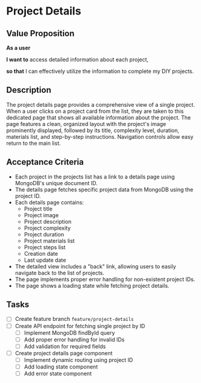 # Project Details

## Value Proposition

**As a user**

**I want to** access detailed information about each project,

**so that** I can effectively utilize the information to complete my DIY projects.

## Description

The project details page provides a comprehensive view of a single project. When a user clicks on a project card from the list, they are taken to this dedicated page that shows all available information about the project. The page features a clean, organized layout with the project's image prominently displayed, followed by its title, complexity level, duration, materials list, and step-by-step instructions. Navigation controls allow easy return to the main list.

## Acceptance Criteria

- Each project in the projects list has a link to a details page using MongoDB's unique document ID.
- The details page fetches specific project data from MongoDB using the project ID.
- Each details page contains:
  - Project title
  - Project image
  - Project description
  - Project complexity
  - Project duration
  - Project materials list
  - Project steps list
  - Creation date
  - Last update date
- The detailed view includes a "back" link, allowing users to easily navigate back to the list of projects.
- The page implements proper error handling for non-existent project IDs.
- The page shows a loading state while fetching project details.

## Tasks

- [ ] Create feature branch `feature/project-details`
- [ ] Create API endpoint for fetching single project by ID
  - [ ] Implement MongoDB findById query
  - [ ] Add proper error handling for invalid IDs
  - [ ] Add validation for required fields
- [ ] Create project details page component
  - [ ] Implement dynamic routing using project ID
  - [ ] Add loading state component
  - [ ] Add error state component
